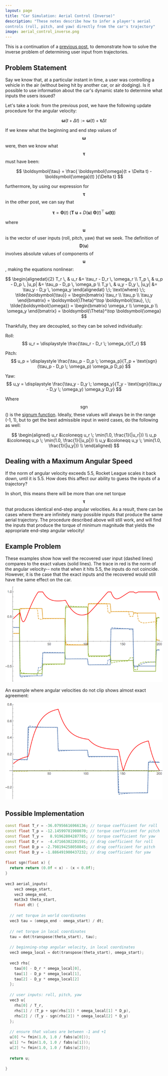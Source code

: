 ```yaml
---
layout: page
title: "Car Simulation: Aerial Control (Inverse)"
description: "These notes describe how to infer a player's aerial 
controls (roll, pitch, and yaw) directly from the car's trajectory"
image: aerial_control_inverse.png
---
```


This is a continuation of a [previous post](/rocket_league/aerial_control/),
to demonstrate how to solve the inverse problem of determining
user input from trajectories.

## Problem Statement

Say we know that, at a particular instant in time, a user was
controlling a vehicle in the air (without being hit by another
car, or air dodging). Is it possible to use information about the car's
dynamic state to determine what inputs the users issued?

Let's take a look: from the previous post, we have the following update
procedure for the angular velocity:

$$
\boldsymbol{\omega}(t + \Delta t) := 
\boldsymbol{\omega}(t) + \boldsymbol\tau \Delta t
$$

If we knew what the beginning and end step values of
$$\boldsymbol{\omega}$$ were, then we know what
$$\boldsymbol{\tau}$$ must have been:

$$
\boldsymbol{\tau} = \frac{
\boldsymbol{\omega}(t + \Delta t) - 
\boldsymbol{\omega}(t)
}{\Delta t}
$$

furthermore, by using our expression for $$\boldsymbol{\tau}$$
in the other post, we can say that

$$
\boldsymbol{\tau} = 
\boldsymbol{\Theta}(t) \; (
\boldsymbol{T} \; \boldsymbol{u} + D(\boldsymbol{u}) \;
\boldsymbol{\Theta}(t)^\top \; \boldsymbol{\omega(t)}
)
$$

where $$\boldsymbol{u}$$ is the vector of user inputs
(roll, pitch, yaw) that we seek. The definition of
$$\boldsymbol{D}(\boldsymbol{u})$$ involves absolute
values of components of $$\boldsymbol{u}$$, making the
equations nonlinear: 

$$
\begin{alignedat}{2}
T_r \, & u_r                &= \tau_r - D_r \, \omega_r \\ 
T_p \, & u_p - D_p \, |u_p| &= \tau_p - D_p \, \omega_p \\ 
T_y \, & u_y - D_y \, |u_y| &= \tau_y - D_y \, \omega_y
\end{alignedat}
\;\; \text{where} \;\;
\tilde{\boldsymbol{\tau}} = \begin{bmatrix}
\tau_r \\ \tau_p \\ \tau_y
\end{bmatrix} = \boldsymbol{\Theta}^\top \boldsymbol{\tau},
\;\;
\tilde{\boldsymbol{\omega}} = \begin{bmatrix}
\omega_r \\ \omega_p \\ \omega_y
\end{bmatrix} = \boldsymbol{\Theta}^\top \boldsymbol{\omega}
$$

Thankfully, they are decoupled, so they can be solved individually:

Roll:
$$
u_r = \displaystyle \frac{\tau_r - D_r \; \omega_r}{T_r}
$$

Pitch:
$$
u_p = \displaystyle \frac{\tau_p - D_p \; \omega_p}{T_p + \text{sgn}(\tau_p - D_p \; \omega_p) \omega_p D_p}
$$

Yaw:
$$
u_y = \displaystyle \frac{\tau_y - D_y \; \omega_y}{T_y - \text{sgn}(\tau_y - D_y \; \omega_y) \omega_y D_y}
$$

Where $$\text{sgn}$$() is the [signum function](https://en.wikipedia.org/wiki/Sign_function). 
Ideally, these values will always be in the range (-1, 1), but to get the best admissible
input in weird cases, do the following as well:

$$ 
\begin{aligned}
u_r &\coloneqq u_r \; \min(1.0, \frac{1}{|u_r|}) \\
u_p &\coloneqq u_p \; \min(1.0, \frac{1}{|u_p|}) \\
u_y &\coloneqq u_y \; \min(1.0, \frac{1}{|u_y|}) \\
\end{aligned}
$$

## Dealing with a Maximum Angular Speed

If the norm of angular velocity exceeds 5.5, Rocket League 
scales it back down, until it is 5.5. How does this affect our
ability to guess the inputs of a trajectory?

In short, this means there will be more than one net torque
$$\boldsymbol\tau$$ that produces identical end-step angular
velocities. As a result, there can be cases where there are
infinitely many possible inputs that produce the same 
aerial trajectory. The procedure described above will still
work, and will find the inputs that produce the torque 
of minimum magnitude that yields the appropriate end-step
angular velocity!

## Example Problem

These examples show how well the recovered user
input (dashed lines) compares to the exact values (solid
lines). The trace in red is the norm of the angular velocity--
note that when it hits 5.5, the inputs do not coincide.
However, it is the case that the exact inputs and the
recovered would still have the same effect on the car.

![](../images/aerial_control_inverse.png)

An example where angular velocities do not clip shows
almost exact agreement:

![](../images/aerial_control_inverse_roll.png)

## Possible Implementation

~~~cpp
const float T_r = -36.07956616966136; // torque coefficient for roll
const float T_p = -12.14599781908070; // torque coefficient for pitch
const float T_y =   8.91962804287785; // torque coefficient for yaw
const float D_r =  -4.47166302201591; // drag coefficient for roll
const float D_p = -2.798194258050845; // drag coefficient for pitch
const float D_y = -1.886491900437232; // drag coefficient for yaw

float sgn(float x) {
  return return (0.0f < x) - (x < 0.0f);
}

vec3 aerial_inputs(
    vec3 omega_start, 
    vec3 omega_end,
    mat3x3 theta_start,
    float dt) {

  // net torque in world coordinates
  vec3 tau = (omega_end - omega_start) / dt; 

  // net torque in local coordinates
  tau = dot(transpose(theta_start), tau);

  // beginning-step angular velocity, in local coordinates
  vec3 omega_local = dot(transpose(theta_start), omega_start);

  vec3 rhs{
    tau[0] - D_r * omega_local[0],
    tau[1] - D_p * omega_local[1],
    tau[2] - D_y * omega_local[2]
  };

  // user inputs: roll, pitch, yaw
  vec3 u{
    rhs[0] / T_r,
    rhs[1] / (T_p + sgn(rhs[1]) * omega_local[1] * D_p),
    rhs[2] / (T_y - sgn(rhs[2]) * omega_local[2] * D_y)
  };

  // ensure that values are between -1 and +1 
  u[0] *= fmin(1.0, 1.0 / fabs(u[0]));
  u[1] *= fmin(1.0, 1.0 / fabs(u[1]));
  u[2] *= fmin(1.0, 1.0 / fabs(u[2]));

  return u; 

}
~~~
